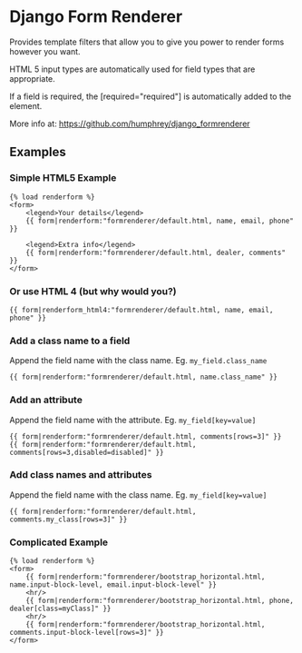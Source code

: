 # Django Form Renderer

Provides template filters that allow you to give you power to render forms however you want.

HTML 5 input types are automatically used for field types that are appropriate.

If a field is required, the [required="required"] is automatically added to the element.

More info at:
https://github.com/humphrey/django_formrenderer

## Examples

### Simple HTML5 Example

```HTML+Django/Jinja
{% load renderform %}
<form>
    <legend>Your details</legend>
    {{ form|renderform:"formrenderer/default.html, name, email, phone" }}

    <legend>Extra info</legend>
    {{ form|renderform:"formrenderer/default.html, dealer, comments" }}
</form>
```

### Or use HTML 4 (but why would you?)

```HTML+Django/Jinja
{{ form|renderform_html4:"formrenderer/default.html, name, email, phone" }}
```

### Add a class name to a field

Append the field name with the class name. Eg. `my_field.class_name`

```HTML+Django/Jinja
{{ form|renderform:"formrenderer/default.html, name.class_name" }}
```

### Add an attribute

Append the field name with the attribute. Eg. `my_field[key=value]`

```HTML+Django/Jinja
{{ form|renderform:"formrenderer/default.html, comments[rows=3]" }}
{{ form|renderform:"formrenderer/default.html, comments[rows=3,disabled=disabled]" }}
```

### Add class names and attributes

Append the field name with the class name. Eg. `my_field[key=value]`

```HTML+Django/Jinja
{{ form|renderform:"formrenderer/default.html, comments.my_class[rows=3]" }}
```

### Complicated Example

```HTML+Django/Jinja
{% load renderform %}
<form>
    {{ form|renderform:"formrenderer/bootstrap_horizontal.html, name.input-block-level, email.input-block-level" }}
    <hr/>
    {{ form|renderform:"formrenderer/bootstrap_horizontal.html, phone, dealer[class=myClass]" }}
    <hr/>
    {{ form|renderform:"formrenderer/bootstrap_horizontal.html, comments.input-block-level[rows=3]" }}
</form>
```
